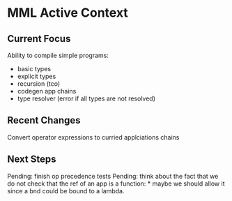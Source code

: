 # MML Active Context

## Current Focus

Ability to compile simple programs:
* basic types
* explicit types
* recursion (tco)
* codegen app chains
* type resolver (error if all types are not resolved)


## Recent Changes

Convert operator expressions to curried applciations chains

## Next Steps


Pending: finish op precedence tests
Pending: think about the fact that we do not check that the ref of an app is a function:
    * maybe we should allow it since a bnd could be bound to a lambda.
